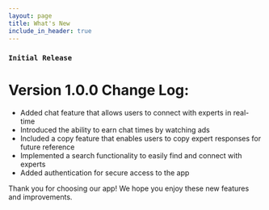 ```yaml
---
layout: page
title: What's New
include_in_header: true
---
```


### `Initial Release`
# **Version 1.0.0 Change Log:**

- Added chat feature that allows users to connect with experts in real-time
- Introduced the ability to earn chat times by watching ads
- Included a copy feature that enables users to copy expert responses for future reference
- Implemented a search functionality to easily find and connect with experts
- Added authentication for secure access to the app

Thank you for choosing our app! We hope you enjoy these new features and improvements.
